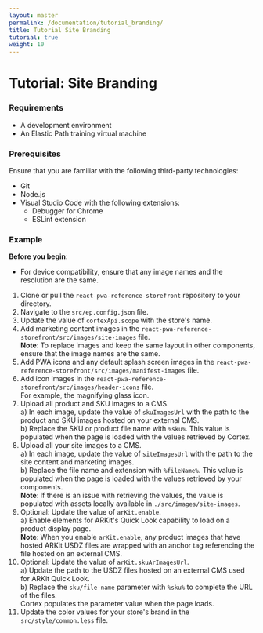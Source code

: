 ```yaml
---
layout: master
permalink: /documentation/tutorial_branding/
title: Tutorial Site Branding
tutorial: true
weight: 10
---
```

# Tutorial: Site Branding

### Requirements

* A development environment
* An Elastic Path training virtual machine

### Prerequisites

Ensure that you are familiar with the following third-party technologies:
* Git
* Node.js
* Visual Studio Code with the following extensions:
    * Debugger for Chrome
    * ESLint extension

### Example

**Before you begin**:
* For device compatibility, ensure that any image names and the resolution are the same.<br>

1. Clone or pull the `react-pwa-reference-storefront` repository to your directory.
2. Navigate to the `src/ep.config.json` file.
3. Update the value of `cortexApi.scope` with the store's name.
4. Add marketing content images in the `react-pwa-reference-storefront⁩/src⁩/images⁩/site-images` file. <br>
    **Note**: To replace images and keep the same layout in other components, ensure that the image names are the same. <br>
5. Add PWA icons and any default splash screen images in the `react-pwa-reference-storefront⁩/src⁩/images⁩/manifest-images` file. <br>
6. Add icon images in the `react-pwa-reference-storefront⁩/src⁩/images⁩/header-icons` file. <br> For example, the magnifying glass icon.<br>
7. Upload all product and SKU images to a CMS. <br>
    a) In each image, update the value of `skuImagesUrl` with the path to the product and SKU images hosted on your external CMS. <br>
    b) Replace the SKU or product file name with `%sku%`. This value is populated when the page is loaded with the values retrieved by Cortex. <br>
8. Upload all your site images to a CMS. <br>
    a) In each image, update the value of `siteImagesUrl` with the path to the site content and marketing images.<br>
    b) Replace the file name and extension with `%fileName%`. This value is populated when the page is loaded with the values retrieved by your components. <br>
    **Note**: If there is an issue with retrieving the values, the value is populated with assets locally available in `./src/images/site-images`. <br>
9. Optional: Update the value of `arKit.enable`. <br>
    a) Enable elements for ARKit's Quick Look capability to load on a product display page.<br>
    **Note**: When you enable `arKit.enable`, any product images that have hosted ARKit USDZ files are wrapped with an anchor tag referencing the file hosted on an external CMS.<br>
10. Optional: Update the value of `arKit.skuArImagesUrl`. <br>
    a) Update the path to the USDZ files hosted on an external CMS used for ARKit Quick Look. <br>
    b) Replace the `sku/file-name` parameter with `%sku%` to complete the URL of the files. <br>
    Cortex populates the parameter value when the page loads.<br>
11. Update the color values for your store's brand in the `src/style/common.less` file.<br>
